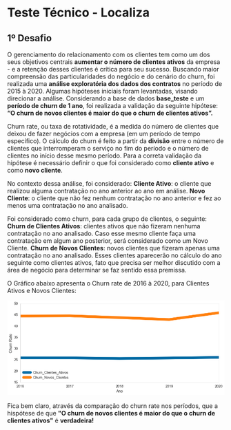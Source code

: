 # Teste Técnico - Localiza

## 1º Desafio

O gerenciamento do relacionamento com os clientes tem como um dos seus objetivos centrais **aumentar o número de clientes ativos** da empresa - e a retenção desses clientes é crítica para seu sucesso. Buscando maior compreensão das particularidades do negócio e do cenário do churn, foi realizada uma **análise exploratória dos dados dos contratos** no período de 2015 à 2020. Algumas hipóteses iniciais foram levantadas, visando direcionar a análise. Considerando a base de dados **base_teste** e um **período de churn de 1 ano**, foi realizada a validação da seguinte hipótese: **“O churn de novos clientes é maior do que o churn de clientes ativos”.**

Churn rate, ou taxa de rotatividade, é a medida do número de clientes que deixou de fazer negócios com a empresa (em um período de tempo específico). O cálculo do churn é feito a partir da **divisão** entre o número de clientes que interromperam o serviço no fim do período e o número de clientes no início desse mesmo período. Para a correta validação da hipótese é necessário definir o que foi considerado como **cliente ativo** e como **novo cliente**. 

No contexto dessa análise, foi considerado: 
**Cliente Ativo**: o cliente que realizou alguma contratação no ano anterior ao ano em análise.
**Novo Cliente**: o cliente que não fez nenhum contratação no ano anterior e fez ao menos uma contratação no ano analisado.

Foi considerado como churn, para cada grupo de clientes, o seguinte: 
**Churn de Clientes Ativos**: clientes ativos que não fizeram nenhuma contratação no ano analisado. Caso esse mesmo cliente faça uma contratação em algum ano posterior, será considerado como um Novo Cliente.
**Churn de Novos Clientes**: novos clientes que fizeram apenas uma contratação no ano analisado. Esses clientes aparecerão no cálculo do ano seguinte como clientes ativos, fato que precisa ser melhor discutido com a área de negócio para determinar se faz sentido essa premissa. 

O Gráfico abaixo apresenta o Churn rate de 2016 à 2020, para Clientes Ativos e Novos Clientes: 

![ScreenShot](churn_rates.png)


Fica bem claro, através da comparação do churn rate nos períodos, que a hispótese de que **"O churn de novos clientes é maior do que o churn de clientes ativos"** é **verdadeira!**



